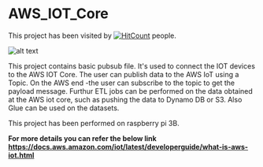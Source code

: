 # AWS_IOT_Core

This project has been visited by [![HitCount](http://hits.dwyl.io/kin-kins/AWS_IOT_Core.svg)](http://hits.dwyl.io/kin-kins/AWS_IOT_Core) people.

 

![alt text](https://github.com/kin-kins/AWS_IOT_Core/blob/master/thunderball-overview.png "Architechture")



This project contains basic pubsub file. It's used to connect the IOT devices to the AWS IOT Core. The user can publish data to the AWS IoT using a Topic. On the AWS end -the user can subscribe to the topic to get the payload message. Furthur ETL jobs can be performed on the data obtained at the AWS iot core, such as pushing the data to Dynamo DB or S3. Also Glue can be used on the datasets.

This project has been performed on raspberry pi 3B.

**For more details you can refer the below link
https://docs.aws.amazon.com/iot/latest/developerguide/what-is-aws-iot.html**
